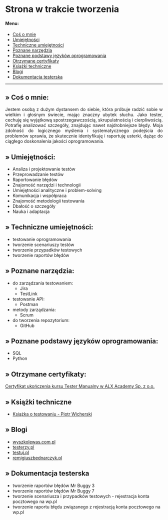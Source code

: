 # Strona w trakcie tworzenia
#### Menu:
- [Coś o mnie](https://github.com/NMecina/NMecinaTest/edit/main/ReadMe.md#-co%C5%9B-o-mnie)
- [Umiejętności](https://github.com/NMecina/NMecinaTest/edit/main/ReadMe.md#-umiej%C4%99tno%C5%9Bci)
- [Techniczne umiejętności](https://github.com/NMecina/NMecinaTest/edit/main/ReadMe.md#-techniczne-umiej%C4%99tno%C5%9Bci)
- [Poznane narzędzia](https://github.com/NMecina/NMecinaTest/edit/main/ReadMe.md#-poznane-narz%C4%99dzia)
- [Poznane podstawy języków oprogramowania](https://github.com/NMecina/NMecinaTest/edit/main/ReadMe.md#-poznane-podstawy-j%C4%99zyk%C3%B3w-oprogramowania)
- [Otrzymane certyfikaty](https://github.com/NMecina/NMecinaTest/edit/main/ReadMe.md#-otrzymane-certyfikaty)
- [Książki techniczne](https://github.com/NMecina/NMecinaTest/edit/main/ReadMe.md#-ksi%C4%85%C5%BCki-techniczne)
- [Blogi](https://github.com/NMecina/NMecinaTest/edit/main/ReadMe.md#-blogi)
- [Dokumentacja testerska](https://github.com/NMecina/NMecinaTest/edit/main/ReadMe.md#-dokumentacja-testerska)

---
## » Coś o mnie:
<p align="justify">Jestem osobą z dużym dystansem do siebie, która próbuje radzić sobie w wielkim i głośnym świecie, mając znaczny ubytek słuchu. Jako tester, cechuję się wyjątkową spostrzegawczością, skrupulatnością i cierpliwością. Potrafię analizować szczegóły, znajdując nawet najdrobniejsze błędy. Moja zdolność do logicznego myślenia i systematycznego podejścia do problemów sprawia, że skutecznie identyfikuję i raportuję usterki, dążąc do ciągłego doskonalenia jakości oprogramowania.</p>

## » Umiejętności:
- Analiza i projektowanie testów
- Przeprowadzanie testów
- Raportowanie błędów
- Znajomość narzędzi i technologii
- Umiejętności analityczne i problem-solving
- Komunikacja i współpraca
- Znajomość metodologii testowania
- Dbałość o szczegóły
- Nauka i adaptacja

## » Techniczne umiejętności:
- testowanie oprogramowania
- tworzenie scenariuszy testów
- tworzenie przypadków testowych
- tworzenie raportów błędów

## » Poznane narzędzia:
- do zarządzania testowaniem:
  - Jira
  - TestLink
- testowanie API:
  - Postman
- metody zarządzania:
  - Scrum
- do tworzenia repozytorium:
  - GitHub

## » Poznane podstawy języków oprogramowania:
- SQL
- Python

## » Otrzymane certyfikaty:
[Certyfikat ukończenia kursu Tester Manualny w ALX Academy Sp. z o.o.](https://www.alx.pl/certyfikat/natalia-mecina/f85682066a614975a07ff55ba74d825a/)

## » Książki techniczne
- [Książka o testowaniu - Piotr Wicherski](https://ksiazka.testowanieoprogramowania.pl/)

## » Blogi
- [wyszkolewas.com.pl](https://www.wyszkolewas.com.pl/blog/)
- [testerzy.pl](https://testerzy.pl/baza-wiedzy)
- [testuj.pl](https://testuj.pl/blog)
- [remigiuszbednarczyk.pl](https://remigiuszbednarczyk.pl/artykuly-dotyczace-testowania)

## » Dokumentacja testerska
- tworzenie raportów błędów Mr Buggy 3
- tworzenie raportów błędów Mr Buggy 7
- tworzenie scenariusza i przypadków testowych - rejestracja konta pocztowego na wp.pl
- tworzenie raportu błędu związanego z rejestracją konta pocztowego na wp.pl
